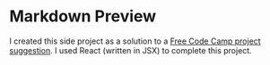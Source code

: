 # Markdown Preview

I created this side project as a solution to a [Free Code Camp project suggestion](https://www.freecodecamp.com/challenges/build-a-markdown-previewer).  I used React (written in JSX) to complete this project.
